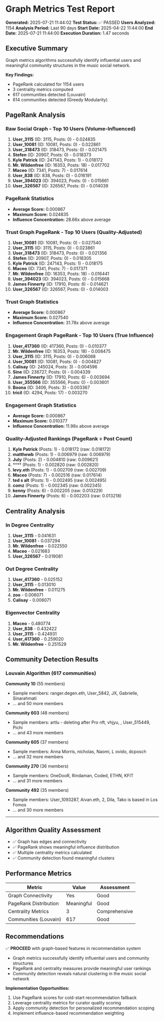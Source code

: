 # Graph Metrics Test Report

**Generated:** 2025-07-21 11:44:02
**Test Status:** ✅ PASSED
**Users Analyzed:** 1154
**Analysis Period:** Last 90 days
**Start Date:** 2025-04-22 11:44:00
**End Date:** 2025-07-21 11:44:00
**Execution Duration:** 1.47 seconds

## Executive Summary

Graph metrics algorithms successfully identify influential users and meaningful community structures in the music social network.

**Key Findings:**
- PageRank calculated for 1154 users
- 3 centrality metrics computed
- 617 communities detected (Louvain)
- 614 communities detected (Greedy Modularity)

## PageRank Analysis

### Raw Social Graph - Top 10 Users (Volume-Influenced)
1. **User_3115** (ID: 3115, Posts: 0) - 0.024835
2. **User_10081** (ID: 10081, Posts: 0) - 0.022861
3. **User_318473** (ID: 318473, Posts: 0) - 0.021475
4. **Stefen** (ID: 20907, Posts: 0) - 0.018373
5. **Kyle Patrick** (ID: 247143, Posts: 1) - 0.018172
6. **Mr. Wildenfree** (ID: 16353, Posts: 18) - 0.017702
7. **Maceo** (ID: 7341, Posts: 7) - 0.017614
8. **User_838** (ID: 838, Posts: 0) - 0.016191
9. **User_394023** (ID: 394023, Posts: 0) - 0.015661
10. **User_326567** (ID: 326567, Posts: 0) - 0.014039

### PageRank Statistics
- **Average Score:** 0.000867
- **Maximum Score:** 0.024835
- **Influence Concentration:** 28.66x above average

### Trust Graph PageRank - Top 10 Users (Quality-Adjusted)
1. **User_10081** (ID: 10081, Posts: 0) - 0.027540
2. **User_3115** (ID: 3115, Posts: 0) - 0.023861
3. **User_318473** (ID: 318473, Posts: 0) - 0.021356
4. **Stefen** (ID: 20907, Posts: 0) - 0.018305
5. **Kyle Patrick** (ID: 247143, Posts: 1) - 0.018175
6. **Maceo** (ID: 7341, Posts: 7) - 0.017371
7. **Mr. Wildenfree** (ID: 16353, Posts: 18) - 0.016441
8. **User_394023** (ID: 394023, Posts: 0) - 0.015668
9. **James Finnerty** (ID: 17910, Posts: 6) - 0.014621
10. **User_326567** (ID: 326567, Posts: 0) - 0.014003

### Trust Graph Statistics
- **Average Score:** 0.000867
- **Maximum Score:** 0.027540
- **Influence Concentration:** 31.78x above average

### Engagement Graph PageRank - Top 10 Users (True Influence)
1. **User_417360** (ID: 417360, Posts: 0) - 0.010377
2. **Mr. Wildenfree** (ID: 16353, Posts: 18) - 0.008475
3. **User_3115** (ID: 3115, Posts: 0) - 0.006068
4. **User_10081** (ID: 10081, Posts: 0) - 0.004827
5. **Calisay** (ID: 245024, Posts: 3) - 0.004596
6. **Sine** (ID: 236727, Posts: 0) - 0.004339
7. **James Finnerty** (ID: 17910, Posts: 6) - 0.003694
8. **User_355566** (ID: 355566, Posts: 0) - 0.003601
9. **Boona** (ID: 3406, Posts: 3) - 0.003367
10. **tricil** (ID: 4294, Posts: 17) - 0.003270

### Engagement Graph Statistics
- **Average Score:** 0.000867
- **Maximum Score:** 0.010377
- **Influence Concentration:** 11.98x above average

### Quality-Adjusted Rankings (PageRank ÷ Post Count)
1. **Kyle Patrick** (Posts: 1) - 0.018172 (raw: 0.018172)
2. **matthewb** (Posts: 1) - 0.006979 (raw: 0.006979)
3. **July** (Posts: 2) - 0.004810 (raw: 0.009621)
4. **** (Posts: 1) - 0.002820 (raw: 0.002820)
5. **levy.eth** (Posts: 1) - 0.002709 (raw: 0.002709)
6. **Maceo** (Posts: 7) - 0.002516 (raw: 0.017614)
7. **ted s alt** (Posts: 1) - 0.002495 (raw: 0.002495)
8. **comz** (Posts: 1) - 0.002345 (raw: 0.002345)
9. **kenny** (Posts: 6) - 0.002205 (raw: 0.013229)
10. **James Finnerty** (Posts: 6) - 0.002203 (raw: 0.013218)

## Centrality Analysis

### In Degree Centrality
1. **User_3115** - 0.041631
2. **User_10081** - 0.037294
3. **Mr. Wildenfree** - 0.022550
4. **Maceo** - 0.021683
5. **User_326567** - 0.019081

### Out Degree Centrality
1. **User_417360** - 0.025152
2. **User_3115** - 0.013010
3. **Mr. Wildenfree** - 0.011275
4. **zoo** - 0.006071
5. **Calisay** - 0.006071

### Eigenvector Centrality
1. **Maceo** - 0.480774
2. **User_838** - 0.432422
3. **User_3115** - 0.424931
4. **User_417360** - 0.259020
5. **Mr. Wildenfree** - 0.251529

## Community Detection Results

### Louvain Algorithm (617 communities)

**Community 10** (55 members)
- Sample members: ranger.degen.eth, User_5842, JX, Gabrielle, Sinarahmati
- ... and 50 more members

**Community 603** (48 members)
- Sample members: artlu - deleting after Pro nft, vhjyu, , User_515449, Pichi
- ... and 43 more members

**Community 605** (37 members)
- Sample members: Anna Morris, nicholas, Naomi, L ovido, dcposch
- ... and 32 more members

**Community 270** (36 members)
- Sample members: OneDooR, Rindaman, Coded, ETHN, KFIT
- ... and 31 more members

**Community 492** (35 members)
- Sample members: User_1093287, Aivan.eth, 2, Dila, Tako is based in Los Fomos
- ... and 30 more members

---

## Algorithm Quality Assessment

- ✅ Graph has edges and connectivity
- ✅ PageRank shows meaningful influence distribution
- ✅ Multiple centrality metrics calculated
- ✅ Community detection found meaningful clusters

## Performance Metrics

| Metric | Value | Assessment |
|--------|-------|------------|
| Graph Connectivity | Yes | Good |
| PageRank Distribution | Meaningful | Good |
| Centrality Metrics | 3 | Comprehensive |
| Communities (Louvain) | 617 | Good |

## Recommendations

✅ **PROCEED** with graph-based features in recommendation system
- Graph metrics successfully identify influential users and community structures
- PageRank and centrality measures provide meaningful user rankings
- Community detection reveals natural clustering in the music social network

**Implementation Opportunities:**
1. Use PageRank scores for cold-start recommendation fallback
2. Leverage centrality metrics for curator quality scoring
3. Apply community detection for personalized recommendation scoping
4. Implement influence-based recommendation weighting
